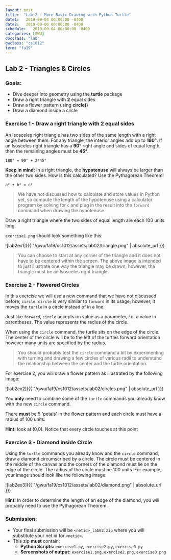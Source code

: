```yaml
---
layout: post
title:  "Lab 2 - More Basic Drawing with Python Turtle"
date1:   2019-09-04 00:00:00 -0400
date2:   2019-09-06 00:00:00 -0400
schedule:   2019-09-04 00:00:00 -0400
categories: [GWU]
docclass: "lab"
gwclass: "cs1012"
term: "fa19"
---
```

<head>
  <link href="/css/syntax.css" rel="stylesheet">
</head>

## Lab 2 - Triangles & Circles


### Goals:
- Dive deeper into geometry using the **turtle** package
- Draw a right triangle with **2** equal sides
- Draw a flower pattern using **circle()**
- Draw a diamond inside a circle

### Exercise 1 - Draw a right triangle with 2 equal sides

An Isosceles right triangle has two sides of the same length with a right angle between them.  For any triangle, the interior angles add up to **180°**.  If an Isosceles right triangle has a **90°** right angle and sides of equal length, then the remaining angles must be **45°**.
```
180° = 90° + 2*45°
```

**Keep in mind:** In a right triangle, the **hypotenuse** will always be larger than the other two sides. How is this calculated?  Use the Pythagorean Theorem!
```
a² + b² = c²
```

> We have not discussed how to calculate and store values in Python yet, so compute the length of the hypotenuse using a calculator program by solving for ```c``` and plug in the result into the ```forward``` command when drawing the hypotenuse.

Draw a right triangle where the two sides of equal length are each 100 units long.

```exercise1.png``` should look something like this:

![lab2ex1]({{ "/gwu/fa19/cs1012/assets/lab02/triangle.png" | absolute_url }})

> You can choose to start at any corner of the triangle and it does not have to be centered within the screen.  The above image is intended to just illustrate one way the triangle may be drawn; however, the triangle must be an Isosceles right triangle.


### Exercise 2 - Flowered Circles

In this exercise we will use a new command that we have not discussed before, ```circle```.  ```circle``` is very similar to ```forward``` in its usage; however, it moves the ```turtle``` in a circle instead of in a line.

Just like ```forward```, ```circle``` accepts on value as a parameter, _i.e._ a value in parentheses.  The value represents the radius of the circle.  

When using the ```circle``` command, the turtle sits on the edge of the circle.  The center of the circle will be to the left of the turtles forward orientation however many units are specified by the radius.

> You should probably test the ```circle``` command a bit by experimenting with turning and drawing a few circles of various radii to understand the relationship between the center and the turtle orientation.

For exercise 2, you will draw a flower pattern as illustrated by the following image:

![lab2ex2]({{ "/gwu/fa19/cs1012/assets/lab02/circles.png" | absolute_url }})

You **only** need to combine some of the ```turtle``` commands you already know with the new ```circle``` command.

There **must** be 5 'petals' in the flower pattern and each circle must have a radius of 100 units.

**Hint:** look at (0,0). Notice that every circle touches at this point

### Exercise 3 - Diamond inside Circle

Using the ```turtle``` commands you already know and the ``circle`` command, draw a diamond circumscribed by a circle.  The circle must be centered in the middle of the canvas and the corners of the diamond must lie on the edge of the circle.  The radius of the circle must be 100 units.  For example, your image should look like the following image:

![lab2ex3]({{ "/gwu/fa19/cs1012/assets/lab02/diamond.png" | absolute_url }})

**Hint:** In order to determine the length of an edge of the diamond, you will probably need to use the Pythagorean Theorem.

### Submission:
- Your final submission will be ```<netid>_lab02.zip``` where you will substitute your net id for ```<netid>```.
- This zip **must** contain:
  - **Python Scripts:** ```exercise1.py```, ```exercise2.py```, ```exercise3.py```
  - **Screenshots of output:** ```exercise1.png```, ```exercise2.png```, ```exercise3.png```
